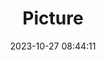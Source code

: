---
weight: 1
images:
- /images/edited/240.jpeg
title: Picture
date: 2023-10-27 08:44:11
tags: [luminarneo,work,ILCE-7M3,24.0]
---